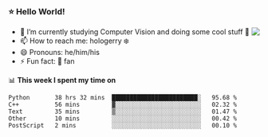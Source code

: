 ### ⭐️ Hello World!

<!--
**hologerry/hologerry** is a ✨ _special_ ✨ repository because its `README.md` (this file) appears on your GitHub profile.

Here are some ideas to get you started:

- 🔭 I’m currently working and studying on Computer Vision
- 🌱 I’m currently learning at Peking University
- 💬 Ask me about 
- 📫 How to reach me: E-mail
- 😄 Pronouns: he/his
- ⚡ Fun fact: Music is the Power
-->

<img align="right" src="https://github-readme-stats.vercel.app/api?username=hologerry&show_icons=true&icon_color=CE1D2D&text_color=718096&bg_color=ffffff&hide_title=true" />

- 🔭 I’m currently studying Computer Vision and doing some cool stuff 🤖
- 📫 How to reach me: hologerry :snowflake:
- 😄 Pronouns: he/him/his
- ⚡ Fun fact: 🍎 fan


📊 **This week I spent my time on**

<!--START_SECTION:waka-->
```text
Python       38 hrs 32 mins  ████████████████████████░   95.68 % 
C++          56 mins         ▓░░░░░░░░░░░░░░░░░░░░░░░░   02.32 % 
Text         35 mins         ▒░░░░░░░░░░░░░░░░░░░░░░░░   01.47 % 
Other        10 mins         ░░░░░░░░░░░░░░░░░░░░░░░░░   00.42 % 
PostScript   2 mins          ░░░░░░░░░░░░░░░░░░░░░░░░░   00.10 % 
```
<!--END_SECTION:waka-->

